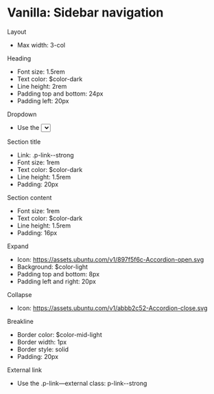 # Vanilla: Sidebar navigation

Layout
- Max width: 3-col

Heading
- Font size: 1.5rem 
- Text color: $color-dark
- Line height: 2rem
- Padding top and bottom: 24px
- Padding left: 20px

Dropdown
- Use the <select> element to create a drop-down list

Section title
- Link: .p-link--strong
- Font size: 1rem 
- Text color: $color-dark
- Line height: 1.5rem
- Padding: 20px

Section content
- Font size: 1rem 
- Text color: $color-dark
- Line height: 1.5rem
- Padding: 16px

Expand
- Icon: https://assets.ubuntu.com/v1/897f5f6c-Accordion-open.svg
- Background: $color-light
- Padding top and bottom: 8px
- Padding left and right: 20px

Collapse
- Icon: https://assets.ubuntu.com/v1/abbb2c52-Accordion-close.svg

Breakline
- Border color: $color-mid-light
- Border width: 1px
- Border style: solid
- Padding: 20px

External link
- Use the .p-link—external class: p-link--strong
